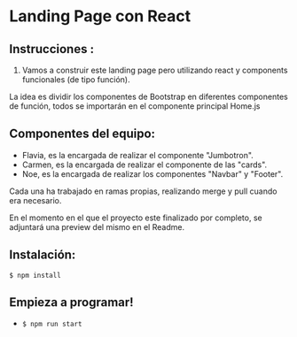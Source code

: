 # Landing Page con React


## Instrucciones :

1) Vamos a construir este landing page pero utilizando react y components funcionales (de tipo función).

La idea es dividir los componentes de Bootstrap en diferentes componentes de función, todos se importarán en el componente principal Home.js

## Componentes del equipo:

- Flavia, es la encargada de realizar el componente "Jumbotron".
- Carmen, es la encargada de realizar el componente de las "cards".
- Noe, es la encargada de realizar los componentes "Navbar" y "Footer".

Cada una ha trabajado en ramas propias, realizando merge y pull cuando era necesario.

En el momento en el que el proyecto este finalizado por completo, se adjuntará una preview del mismo en el Readme.



## Instalación:
```
$ npm install
```

## Empieza a programar!


- `$ npm run start`




